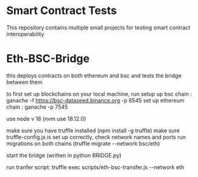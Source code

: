 # Smart Contract Tests

This repository contains multiple small projects for testing smart contract interoperability



# Eth-BSC-Bridge

this deploys contracts on both ethereum and bsc and tests the bridge between them

to first set up blockchains on your local machine, run
setup up bsc chain : ganache -f https://bsc-dataseed.binance.org -p 8545
set up ethereum chain : ganache -p 7545   

use node v 18 (nvm use 18.12.0) 

make sure you have truffle installed (npm install -g truffle)
make sure truffle-config.js is set up correctly, check network names and ports
run migrations on both chains (truffle migrate --network bsc/eth)

start the bridge (written in python BRIDGE.py)

run tranfer script: truffle exec scripts/eth-bsc-transfer.js --network eth